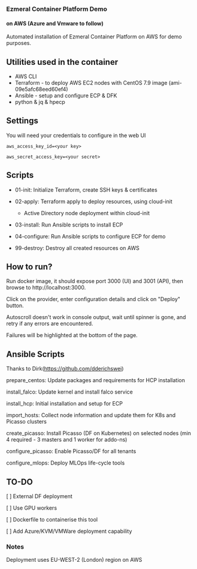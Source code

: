 ### Ezmeral Container Platform Demo

#### on AWS (Azure and Vmware to follow)

Automated installation of Ezmeral Container Platform on AWS for demo purposes.

## Utilities used in the container
* AWS CLI 
* Terraform - to deploy AWS EC2 nodes with CentOS 7.9 image (ami-09e5afc68eed60ef4)
* Ansible - setup and configure ECP & DFK
* python & jq & hpecp

## Settings
You will need your credentials to configure in the web UI

```
aws_access_key_id=<your key>

aws_secret_access_key=<your secret>
```

## Scripts

* 01-init: Initialize Terraform, create SSH keys & certificates
* 02-apply: Terraform apply to deploy resources, using cloud-init
  - Active Directory node deployment within cloud-init
* 03-install: Run Ansible scripts to install ECP
* 04-configure: Run Ansible scripts to configure ECP for demo

* 99-destroy: Destroy all created resources on AWS

## How to run?
Run docker image, it should expose port 3000 (UI) and 3001 (API), then browse to http://localhost:3000.

Click on the provider, enter configuration details and click on "Deploy" button. 

Autoscroll doesn't work in console output, wait until spinner is gone, and retry if any errors are encountered.

Failures will be highlighted at the bottom of the page.


## Ansible Scripts
Thanks to Dirk(https://github.com/dderichswei)

prepare_centos: Update packages and requirements for HCP installation

install_falco: Update kernel and install falco service

install_hcp: Initial installation and setup for ECP

import_hosts: Collect node information and update them for K8s and Picasso clusters

create_picasso: Install Picasso (DF on Kubernetes) on selected nodes (min 4 required - 3 masters and 1 worker for addo-ns)

configure_picasso: Enable Picasso/DF for all tenants

configure_mlops: Deploy MLOps life-cycle tools

## TO-DO
[ ] External DF deployment

[ ] Use GPU workers

[ ] Dockerfile to containerise this tool

[ ] Add Azure/KVM/VMWare deployment capability

### Notes

Deployment uses EU-WEST-2 (London) region on AWS
